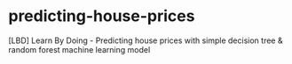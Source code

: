 # predicting-house-prices
[LBD] Learn By Doing - Predicting house prices with simple decision tree & random forest machine learning model 
